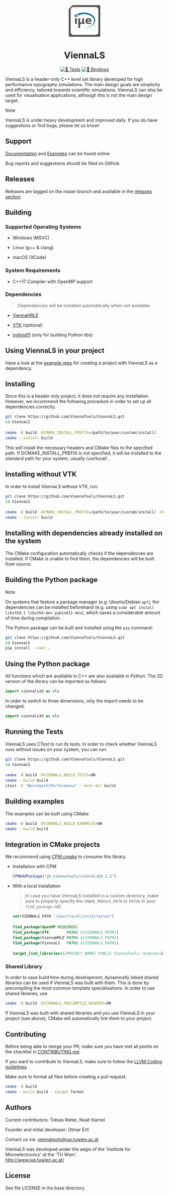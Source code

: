 <div align="center">

<img src="assets/logo.svg" height="100" />
<h1>ViennaLS</h1>

[![🧪 Tests](https://github.com/ViennaTools/ViennaLS/actions/workflows/build.yml/badge.svg)](https://github.com/ViennaTools/ViennaLS/actions/workflows/build.yml)
[![🐍 Bindings](https://github.com/ViennaTools/ViennaLS/actions/workflows/python.yml/badge.svg)](https://github.com/ViennaTools/ViennaLS/actions/workflows/python.yml)

</div>

ViennaLS is a header-only C++ level set library developed for high performance topography simulations. The main design goals are simplicity and efficiency, tailored towards scientific simulations. ViennaLS can also be used for visualisation applications, although this is not the main design target.

> [!NOTE]  
> ViennaLS is under heavy development and improved daily. If you do have suggestions or find bugs, please let us know!

## Support

[Documentation](https://viennatools.github.io/ViennaLS/index.html) and [Examples](https://github.com/ViennaTools/ViennaLS/tree/master/examples) can be found online.

Bug reports and suggestions should be filed on GitHub.

## Releases

Releases are tagged on the maser branch and available in the [releases section](https://github.com/ViennaTools/ViennaLS/releases).

## Building

### Supported Operating Systems

* Windows (MSVC)

* Linux (g++ & clang)

* macOS (XCode)


### System Requirements

* C++17 Compiler with OpenMP support

### Dependencies

> Dependencies will be installed automatically when not available.

* [ViennaHRLE](https://github.com/ViennaTools/ViennaHRLE)

* [VTK](https://github.com/Kitware/VTK) (optional)

* [pybind11](https://github.com/pybind/pybind11) (only for building Python libs)

## Using ViennaLS in your project

Have a look at the [example repo](https://github.com/ViennaTools/viennals-example) for creating a project with ViennaLS as a dependency.


## Installing

Since this is a header only project, it does not require any installation.
However, we recommend the following procedure in order to set up all dependencies correctly:

```bash
git clone https://github.com/ViennaTools/ViennaLS.git
cd ViennaLS

cmake -B build -DCMAKE_INSTALL_PREFIX=/path/to/your/custom/install/
cmake --install build
```

This will install the necessary headers and CMake files to the specified path. If DCMAKE_INSTALL_PREFIX is not specified, it will be installed to the standard path for your system, usually /usr/local/ .

## Installing without VTK

In order to install ViennaLS without VTK, run:
```bash
git clone https://github.com/ViennaTools/ViennaLS.git
cd ViennaLS

cmake -B build -DCMAKE_INSTALL_PREFIX=/path/to/your/custom/install/ -DVIENNALS_USE_VTK=OFF
cmake --install build
```

## Installing with dependencies already installed on the system

The CMake configuration automatically checks if the dependencies are installed. If CMake is unable to find them, the dependencies will be built from source.

## Building the Python package

> [!NOTE]  
> On systems that feature a package manager (e.g. Ubuntu/Debian `apt`), the dependencies can be installed beforehand (e.g. using ```sudo apt install libvtk9.1 libvtk9-dev pybind11-dev```), which saves a considerable amount of time during compilation.

The Python package can be built and installed using the `pip` command:

```bash
git clone https://github.com/ViennaTools/ViennaLS.git
cd ViennaLS
pip install --user .
```

## Using the Python package

All functions which are available in C++ are also available in Python. The 2D version of the library can be imported as follows:
```python
import viennals2d as vls
```

In order to switch to three dimensions, only the import needs to be changed:

```python
import viennals3d as vls
```

## Running the Tests

ViennaLS uses CTest to run its tests.
In order to check whether ViennaLS runs without issues on your system, you can run:

```bash
git clone https://github.com/ViennaTools/ViennaLS.git
cd ViennaLS

cmake -B build -DVIENNALS_BUILD_TESTS=ON
cmake --build build
ctest -E "Benchmark|Performance" --test-dir build
```

## Building examples

The examples can be built using CMake:

```bash
cmake -B build -DVIENNALS_BUILD_EXAMPLES=ON
cmake --build build
```

## Integration in CMake projects

We recommend using [CPM.cmake](https://github.com/cpm-cmake/CPM.cmake) to consume this library.

* Installation with CPM
  ```cmake
  CPMAddPackage("gh:viennatools/viennals@4.2.2")
  ```

* With a local installation
    > In case you have ViennaLS installed in a custom directory, make sure to properly specify the `CMAKE_MODULE_PATH` or `PATHS` in your `find_package` call.

    ```cmake
    set(VIENNALS_PATH "/your/local/installation")

    find_package(OpenMP REQUIRED)
    find_package(VTK        PATHS ${VIENNALS_PATH})
    find_package(ViennaHRLE PATHS ${VIENNALS_PATH})
    find_package(ViennaLS   PATHS ${VIENNALS_PATH})

    target_link_libraries(${PROJECT_NAME} PUBLIC ViennaTools::ViennaLS)
    ```

### Shared Library

In order to save build time during development, dynamically linked shared libraries can be used
if ViennaLS was built with them. This is done by precompiling the most common template specialisations.
In order to use shared libraries, use 
```bash
cmake -B build -DVIENNALS_PRECOMPILE_HEADERS=ON
```
If ViennaLS was built with shared libraries and you use ViennaLS in your project (see above), CMake will automatically link them to your project.

## Contributing

Before being able to merge your PR, make sure you have met all points on the checklist in [CONTRIBUTING.md](https://github.com/ViennaTools/viennals/blob/master/CONTRIBUTING.md).

If you want to contribute to ViennaLS, make sure to follow the [LLVM Coding guidelines](https://llvm.org/docs/CodingStandards.html).

Make sure to format all files before creating a pull request:
```bash
cmake -B build
cmake --build build --target format
```

## Authors

Current contributors: Tobias Reiter, Noah Karnel

Founder and initial developer: Otmar Ertl

Contact us via: viennatools@iue.tuwien.ac.at

ViennaLS was developed under the aegis of the 'Institute for Microelectronics' at the 'TU Wien'.  
http://www.iue.tuwien.ac.at/

## License

See file LICENSE in the base directory.

